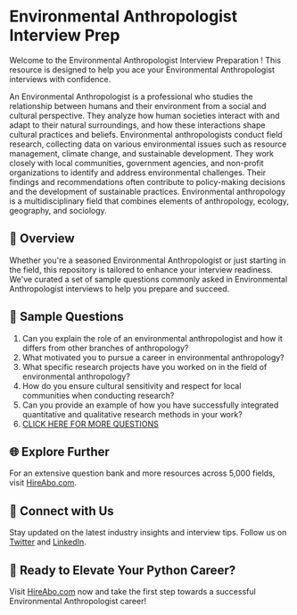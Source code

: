 # Environmental Anthropologist Interview Prep

Welcome to the Environmental Anthropologist Interview Preparation ! This resource is designed to help you ace your Environmental Anthropologist interviews with confidence.

An Environmental Anthropologist is a professional who studies the relationship between humans and their environment from a social and cultural perspective. They analyze how human societies interact with and adapt to their natural surroundings, and how these interactions shape cultural practices and beliefs. Environmental anthropologists conduct field research, collecting data on various environmental issues such as resource management, climate change, and sustainable development. They work closely with local communities, government agencies, and non-profit organizations to identify and address environmental challenges. Their findings and recommendations often contribute to policy-making decisions and the development of sustainable practices. Environmental anthropology is a multidisciplinary field that combines elements of anthropology, ecology, geography, and sociology.

## 🚀 Overview

Whether you're a seasoned Environmental Anthropologist or just starting in the field, this repository is tailored to enhance your interview readiness. We've curated a set of sample questions commonly asked in Environmental Anthropologist interviews to help you prepare and succeed.

## 📝 Sample Questions

1. Can you explain the role of an environmental anthropologist and how it differs from other branches of anthropology?
2. What motivated you to pursue a career in environmental anthropology?
3. What specific research projects have you worked on in the field of environmental anthropology?
4. How do you ensure cultural sensitivity and respect for local communities when conducting research?
5. Can you provide an example of how you have successfully integrated quantitative and qualitative research methods in your work?
6. [CLICK HERE FOR MORE QUESTIONS](https://hireabo.com/job/7_2_11/Environmental%20Anthropologist)

## 🌐 Explore Further

For an extensive question bank and more resources across 5,000 fields, visit [HireAbo.com](https://www.hireabo.com).

## 📱 Connect with Us

Stay updated on the latest industry insights and interview tips. Follow us on [Twitter](https://twitter.com/hireabo) and [LinkedIn](https://www.linkedin.com/in/hire-abo-3609972a8/).

## 🚀 Ready to Elevate Your Python Career?

Visit [HireAbo.com](https://www.hireabo.com) now and take the first step towards a successful Environmental Anthropologist career!